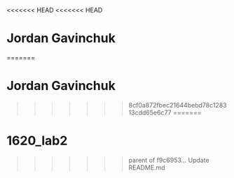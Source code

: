 <<<<<<< HEAD
<<<<<<< HEAD
# Jordan Gavinchuk
=======
# Jordan Gavinchuk
>>>>>>> 8cf0a872fbec21644bebd78c128313cdd65e6c77
=======
# 1620_lab2
>>>>>>> parent of f9c6953... Update README.md
